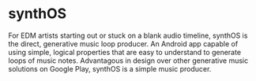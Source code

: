 # synthOS
For EDM artists starting out or stuck on a blank audio timeline, synthOS is the direct, generative music loop producer.
An Android app capable of using simple, logical properties that are easy to understand to generate loops of music notes.
Advantagous in design over other generative music solutions on Google Play, synthOS is a simple music producer.
